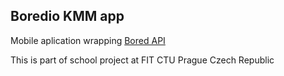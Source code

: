 ## Boredio KMM app
Mobile aplication wrapping <a href="https://bored.api.lewagon.com/">Bored API</a>

This is part of school project at FIT CTU Prague Czech Republic

